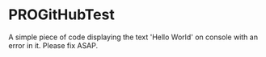 # PROGitHubTest
A simple piece of code displaying the text 'Hello World' on console with an error in it. Please fix ASAP. 
